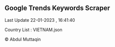 

## Google Trends Keywords Scraper 
 
Last Update 22-01-2023 , 16:41:40

Country List :
VIETNAM.json



© Abdul Muttaqin 

